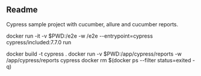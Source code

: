 ## Readme
Cypress sample project with cucumber, allure and cucumber reports. 

docker run -it -v $PWD:/e2e -w /e2e --entrypoint=cypress cypress/included:7.7.0 run


docker build -t cypress . 
docker run -v $PWD:/app/cypress/reports -w /app/cypress/reports cypress
docker rm $(docker ps --filter status=exited -q)